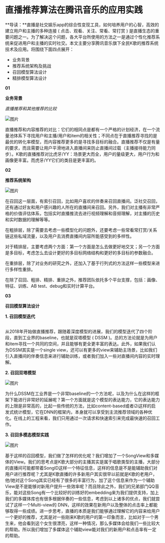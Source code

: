 # 直播推荐算法在腾讯音乐的应用实践

**导读：**直播是社交娱乐app的综合性变现工具，如何培养用户的心智，高效的建立用户和主播的多种连接 ( 点击、观看、关注、常看、常打赏 ) 是直播生态的重要问题之一。为了解决这个问题，各大平台所使用的方法之一是通过个性化推荐系统来促进用户和主播的实时社交。本文主要分享腾讯音乐旗下全民K歌的推荐系统技术及应用。将围绕下面四点展开：

- 业务背景
- 推荐系统架构及挑战
- 召回模型算法设计
- 精排模型算法设计

**01**

**业务背景**

*直播推荐和其他推荐的比较*

![图片](https://mmbiz.qpic.cn/mmbiz_png/zHbzQPKIBPjeXM0jsc4jPib4SqvadMX6rslULppUNk5Y3EjiaTbf362RqClr7q9ico8y0I2Yn1gdgjU7145D5GtXw/640?wx_fmt=png&wxfrom=5&wx_lazy=1&wx_co=1)

直播推荐和内容推荐的对比：它们的相同点是都有一个严格的计划经济，在一个流量池体系下寻找用户和主播/用户和item的相关性；不同点在于直播推荐寻找的是最优的转化率模型，而内容推荐更多的是寻找多目标的融合。直播推荐不仅是有量的要求，而且需要让用户平滑地进入直播间来防止直播间过载（主播接待能力同步）。K歌的直播推荐对比虎牙/YY：场景更大而全，用户的量级更大，用户行为和画像更丰富。而虎牙/YY它们的类目是更丰富的。

**02**

**推荐系统架构**

![图片](https://mmbiz.qpic.cn/mmbiz_png/zHbzQPKIBPjeXM0jsc4jPib4SqvadMX6riaibKgXdo2iaWNddl5KSBngxcZmU4CwEn9GlGUicZuhMbdvSuvY0zX5wqg/640?wx_fmt=png&wxfrom=5&wx_lazy=1&wx_co=1)

在召回这一层面，有索引召回，比如用户喜欢的伴奏来召回直播间。泛社交召回，还有通过好友和用户感兴趣的人所在的直播间来召回。另外，我们对主播有非常严格的价值评估体系，包括实时直播推流去进行视频理解和音频理解，对主播的历史和实时数据的理解等等。

在粗排层，除了需要去考虑一些模型化的问题外，还要考虑一些常看常打赏/关系链这些私域流量，以及用户去消费直播间内容所能感受到的多样性。

对于精排层，主要考虑两个方面：第一个方面是怎么去做更好地交叉；另一个方面是多目标，考虑怎么去设计更好的多目标网络结构和更好的多目标的参数融合。

在重排层，除了对业务的研究之外，还加入了基于行列式的方法这样一些模型来进行多样性重排。

在除了召回、粗排、精排、重排之外，推荐团队依托多个平台支撑，包括：画像、特征、训练、AB test、debug和实时计算平台。

**03**

**召回模型算法设计**

**1. 召回模型迭代**

![图片](data:image/gif;base64,iVBORw0KGgoAAAANSUhEUgAAAAEAAAABCAYAAAAfFcSJAAAADUlEQVQImWNgYGBgAAAABQABh6FO1AAAAABJRU5ErkJggg==)

从2018年开始做直播推荐，跟随着深度模型的进展，我们的模型迭代了四个阶段，直到工业界的baseline，也就是双塔模型 ( DSSM )。总的方法论就是为用户和item寻找一个共同的空间，并且能够有更全更丰富的表达。此外，如果我们认为DSSM其实是一个single view，还可以有更多的view来辅助主场景，比如我们引入直播间的伴奏信息来进行辅助训练，或者我们加入一些对直播间内容的实时理解。

**2. 召回双塔模型**

![图片](https://mmbiz.qpic.cn/mmbiz_png/zHbzQPKIBPjeXM0jsc4jPib4SqvadMX6rn1V3zYhibSfEIhlujdl8Ntzmt83F0GFmuI2IGoDus53PdtZeG434NUw/640?wx_fmt=png&wxfrom=5&wx_lazy=1&wx_co=1)

为什么DSSM在工业界是一个非常baseline的一个方法呢，以及为什么在这样的框架下能进行非常好的延展呢？第一个方面就是这个模型的表达能力，它的表达能力的上限是非常高的，比起一些传统的方法，比如content-based或者i2i这样的启发式统计模型，它在DNN的框架内，本身就可以享受到主流推荐领域的各种优化。在线上的工程来看，我们只用通过一次请求和快速索引来完成最快速的召回工作。

**3. 召回多模态模型实践**

![图片](https://mmbiz.qpic.cn/mmbiz_png/zHbzQPKIBPjeXM0jsc4jPib4SqvadMX6rae7tPwPYkR3BOq1erLekfJDW2VrStzhgsTj5gYNaYKuIuDziaKzhz8g/640?wx_fmt=png&wxfrom=5&wx_lazy=1&wx_co=1)

基于这样的召回模型，我们做了怎样的优化呢？我们增加了一个SongView和多媒体的View。我们的思考点是K歌大部分的主播其实是属于唱歌类型的主播，大部分的直播间可能都带着SongID这样一个特征信息，这样的信息是不是能辅助我们对用户进行推荐呢？尤其是K歌直播的许多新用户其实很早以前就是K歌的老用户，他/她对这个Song其实已经有了很多的丰富行为，加了这个信息来作为一个辅助View是不是能够对新用户提升一些效率呢？而且除此之外，我们的兄弟部门QQ音乐，能对这些Song有一个比较好的训练好的embedding来为我们提供支持，加上我们的多媒体库也有很多根据伴奏的一些信息，考虑到以上诸多的优点，我们就尝试了这样一个Multi-view的 DNN，这样的效果在新用户以及整体的点击率上都能够取得一些成绩。进一步思考，直播的本质是我们能够通过理解它的内容来给用户一个更好的推荐，尤其是对一些刚来K歌的用户的第一印象而言，比如对于一个男生来，他会看到这个女生很漂亮，这样一种情况，那么多媒体会给我们一些比较大的帮助。所以我们增加了多媒体这个辅助view能对我们的新用户和点击率有一定的帮助。